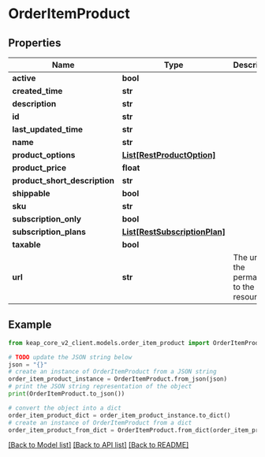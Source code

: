 # OrderItemProduct


## Properties

Name | Type | Description | Notes
------------ | ------------- | ------------- | -------------
**active** | **bool** |  | [optional] 
**created_time** | **str** |  | [optional] 
**description** | **str** |  | [optional] 
**id** | **str** |  | [optional] 
**last_updated_time** | **str** |  | [optional] 
**name** | **str** |  | [optional] 
**product_options** | [**List[RestProductOption]**](RestProductOption.md) |  | [optional] 
**product_price** | **float** |  | [optional] 
**product_short_description** | **str** |  | [optional] 
**shippable** | **bool** |  | [optional] 
**sku** | **str** |  | [optional] 
**subscription_only** | **bool** |  | [optional] 
**subscription_plans** | [**List[RestSubscriptionPlan]**](RestSubscriptionPlan.md) |  | [optional] 
**taxable** | **bool** |  | [optional] 
**url** | **str** | The url is the permalink to the resource | [optional] 

## Example

```python
from keap_core_v2_client.models.order_item_product import OrderItemProduct

# TODO update the JSON string below
json = "{}"
# create an instance of OrderItemProduct from a JSON string
order_item_product_instance = OrderItemProduct.from_json(json)
# print the JSON string representation of the object
print(OrderItemProduct.to_json())

# convert the object into a dict
order_item_product_dict = order_item_product_instance.to_dict()
# create an instance of OrderItemProduct from a dict
order_item_product_from_dict = OrderItemProduct.from_dict(order_item_product_dict)
```
[[Back to Model list]](../README.md#documentation-for-models) [[Back to API list]](../README.md#documentation-for-api-endpoints) [[Back to README]](../README.md)


